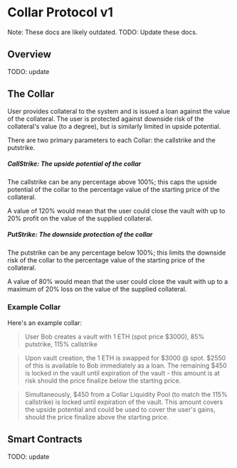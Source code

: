 # Collar Protocol v1

Note: These docs are likely outdated.
TODO: Update these docs.

## Overview

TODO: update

## The Collar

User provides collateral to the system and is issued a loan against the value of the collateral.
The user is protected against downside risk of the collateral's value (to a degree), but is similarly
limited in upside potential.

There are two primary parameters to each Collar: the callstrike and the putstrike.

##### CallStrike: The upside potential of the collar

The callstrike can be any percentage above 100%; this caps the upside potential of the collar
to the percentage value of the starting price of the collateral.

A value of 120% would mean that the user could close the vault with up to 20% profit on the value of the supplied collateral.

##### PutStrike: The downside protection of the collar

The putstrike can be any percentage below 100%; this limits the downside risk of the collar
to the percentage value of the starting price of the collateral.

A value of 80% would mean that the user could close the vault with up to a maximum of 20% loss on the value of the supplied collateral.

### Example Collar

Here's an example collar:

> User Bob creates a vault with 1 ETH (spot price $3000), 85% putstrike, 115% callstrike

> Upon vault creation, the 1 ETH is swapped for $3000 @ spot. $2550 of this is available to Bob immediately as a loan. The remaining $450 is locked in the vault until expiration of the vault - this amount is at risk should the price finalize below the starting price. 

> Simultaneously, $450 from a Collar Liquidity Pool (to match the 115% callstrike) is locked until expiration of the vault. This amount covers the upside potential and could be used to cover the user's gains, should the price finalize above the starting price.

## Smart Contracts

TODO: update
